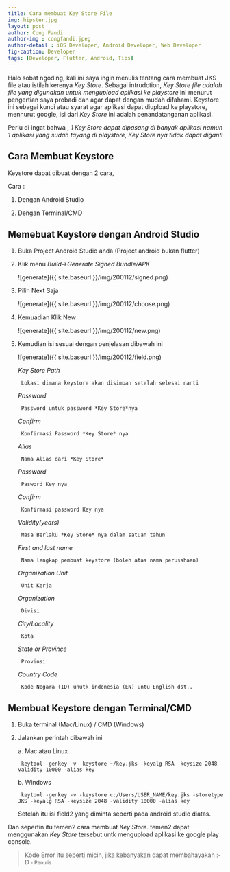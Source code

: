 ```yaml
---
title: Cara membuat Key Store File
img: hipster.jpg
layout: post
author: Cong Fandi
author-img : congfandi.jpeg
author-detail : iOS Developer, Android Developer, Web Developer
fig-caption: Developer
tags: [Developer, Flutter, Android, Tips]
---
```



Halo sobat ngoding, kali ini saya ingin menulis tentang cara membuat JKS file atau istilah kerenya *Key Store*. Sebagai intrudction, *Key Store file adalah file yang digunakan untuk mengupload aplikasi ke playstore* ini menurut pengertian saya probadi dan agar dapat dengan mudah difahami. Keystore ini sebagai kunci atau syarat agar aplikasi dapat diupload ke playstore, mennurut google, isi dari *Key Store* ini adalah penandatanganan aplikasi.
<!--more-->
Perlu di ingat bahwa , *_1 Key Store dapat dipasang di banyak aplikasi namun 1 aplikasi yang sudah tayang di playstore, Key Store nya tidak dapat diganti_*



## Cara Membuat Keystore ##
Keystore dapat dibuat dengan 2 cara,

Cara : 
1. Dengan Android Studio
   
2. Dengan Terminal/CMD


## Memebuat Keystore dengan Android Studio ##

1. Buka Project Android Studio anda (Project android bukan flutter)
   
2. Klik menu *Build->Generate Signed Bundle/APK*
   
    ![generate]({{ site.baseurl }}/img/200112/signed.png)

3. Pilih Next Saja
   
    ![generate]({{ site.baseurl }}/img/200112/choose.png)

4. Kemuadian Klik New
   
    ![generate]({{ site.baseurl }}/img/200112/new.png)

5. Kemudian isi sesuai dengan penjelasan dibawah ini
   
   ![generate]({{ site.baseurl }}/img/200112/field.png)

   *Key Store Path*

        Lokasi dimana keystore akan disimpan setelah selesai nanti

   *Password*

        Password untuk password *Key Store*nya

   *Confirm*

        Konfirmasi Password *Key Store* nya

   *Alias*

        Nama Alias dari *Key Store*

   *Password*

        Pasword Key nya

   *Confirm*

        Konfirmasi password Key nya

   *Validity(years)*

        Masa Berlaku *Key Store* nya dalam satuan tahun

   *First and last name*

        Nama lengkap pembuat keystore (boleh atas nama perusahaan)

   *Organization Unit*

        Unit Kerja

   *Organization*

        Divisi

   *City/Locality*

        Kota 

   *State or Province*

        Provinsi

   *Country Code*

        Kode Negara (ID) unutk indonesia (EN) untu English dst..

## Membuat Keystore dengan Terminal/CMD ##

1. Buka terminal (Mac/Linux) / CMD (Windows)
   
2. Jalankan perintah dibawah ini
   
   a. Mac atau Linux

        
        keytool -genkey -v -keystore ~/key.jks -keyalg RSA -keysize 2048 -validity 10000 -alias key
        

   b. Windows

        
        keytool -genkey -v -keystore c:/Users/USER_NAME/key.jks -storetype JKS -keyalg RSA -keysize 2048 -validity 10000 -alias key
        
    Setelah itu isi field2 yang diminta seperti pada android studio diatas.

Dan sepertin itu temen2 cara membuat *Key Store*. temen2 dapat menggunakan *Key Store* tersebut untk mengupload aplikasi ke google play console.




>Kode Error itu seperti micin, jika kebanyakan dapat membahayakan :-D<small> - Penulis</small>


